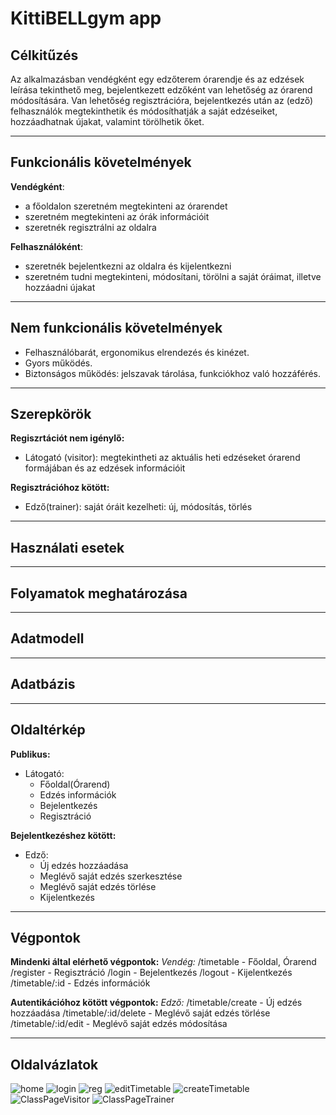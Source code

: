 KittiBELLgym app
===================

Célkitűzés
----------
Az alkalmazásban vendégként egy edzőterem órarendje és az edzések leírása tekinthető meg, bejelentkezett edzőként van lehetőség az órarend módosítására.  Van lehetőség regisztrációra, bejelentkezés után az (edző) felhasználók megtekinthetik és módosíthatják a saját edzéseiket, hozzáadhatnak újakat, valamint törölhetik őket.


----------


Funkcionális követelmények
----------
**Vendégként**:

 - a főoldalon szeretném megtekinteni az órarendet
 - szeretném megtekinteni az órák információit
 - szeretnék regisztrálni az oldalra

**Felhasználóként**:

 - szeretnék bejelentkezni az oldalra és kijelentkezni
 - szeretném tudni megtekinteni, módosítani, törölni a saját óráimat,
   illetve hozzáadni újakat


----------


Nem funkcionális követelmények
----------
 - Felhasználóbarát, ergonomikus elrendezés és kinézet.
 - Gyors működés.
 - Biztonságos működés: jelszavak tárolása, funkciókhoz való hozzáférés.


----------

Szerepkörök
----------
**Regiszrtációt nem igénylő:**

 - Látogató (visitor): megtekintheti az aktuális heti edzéseket órarend
   formájában és az edzések információit

**Regisztrációhoz kötött:**

 - Edző(trainer): saját óráit kezelheti: új, módosítás, törlés


----------


Használati esetek
----------


----------


Folyamatok meghatározása
----------


----------


Adatmodell
----------


----------

Adatbázis
----------


----------

Oldaltérkép
----------
**Publikus:**

 - Látogató:
	 - Főoldal(Órarend)
	 - Edzés információk
	 - Bejelentkezés
	 - Regisztráció

**Bejelentkezéshez kötött:**

 - Edző:
	 - Új edzés hozzáadása
	 - Meglévő saját edzés szerkesztése
	 - Meglévő saját edzés törlése
	 - Kijelentkezés

----------

Végpontok 
----------

**Mindenki által elérhető végpontok:**
*Vendég:*
/timetable - Főoldal, Órarend
/register - Regisztráció
/login - Bejelentkezés
/logout - Kijelentkezés
/timetable/:id - Edzés információk


**Autentikációhoz kötött végpontok:**
*Edző:*
/timetable/create - Új edzés hozzáadása
/timetable/:id/delete - Meglévő saját edzés törlése
/timetable/:id/edit - Meglévő saját edzés módosítása


---------


Oldalvázlatok
----------
![home](https://github.com/kittimut/KittiBellGym/blob/master/photos/Index.JPG)
![login](https://github.com/kittimut/KittiBellGym/blob/master/photos/Login.JPG)
![reg](https://github.com/kittimut/KittiBellGym/blob/master/photos/Registration.JPG)
![editTimetable](https://github.com/kittimut/KittiBellGym/blob/master/photos/editTimetable.JPG)
![createTimetable](https://github.com/kittimut/KittiBellGym/blob/master/photos/createTimetable.JPG)
![ClassPageVisitor](https://github.com/kittimut/KittiBellGym/blob/master/photos/ClassPageVisitor.JPG)
![ClassPageTrainer](https://github.com/kittimut/KittiBellGym/blob/master/photos/ClassPageTrainer.JPG)
